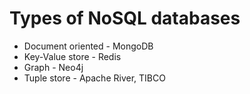 # Types of NoSQL databases

* Document oriented - MongoDB
* Key-Value store - Redis
* Graph - Neo4j
* Tuple store - Apache River, TIBCO


